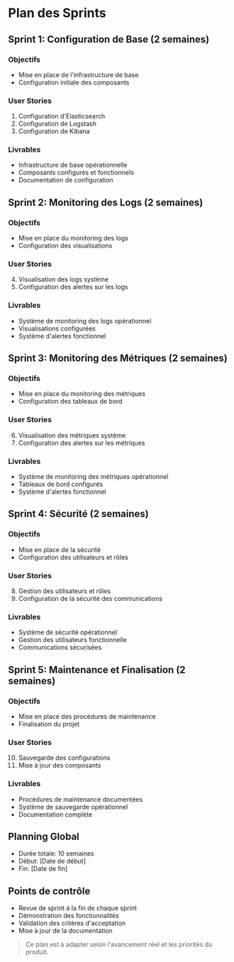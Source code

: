 # Plan des Sprints

## Sprint 1: Configuration de Base (2 semaines)
### Objectifs
- Mise en place de l'infrastructure de base
- Configuration initiale des composants

### User Stories
1. Configuration d'Elasticsearch
2. Configuration de Logstash
3. Configuration de Kibana

### Livrables
- Infrastructure de base opérationnelle
- Composants configurés et fonctionnels
- Documentation de configuration

## Sprint 2: Monitoring des Logs (2 semaines)
### Objectifs
- Mise en place du monitoring des logs
- Configuration des visualisations

### User Stories
4. Visualisation des logs système
5. Configuration des alertes sur les logs

### Livrables
- Système de monitoring des logs opérationnel
- Visualisations configurées
- Système d'alertes fonctionnel

## Sprint 3: Monitoring des Métriques (2 semaines)
### Objectifs
- Mise en place du monitoring des métriques
- Configuration des tableaux de bord

### User Stories
6. Visualisation des métriques système
7. Configuration des alertes sur les métriques

### Livrables
- Système de monitoring des métriques opérationnel
- Tableaux de bord configurés
- Système d'alertes fonctionnel

## Sprint 4: Sécurité (2 semaines)
### Objectifs
- Mise en place de la sécurité
- Configuration des utilisateurs et rôles

### User Stories
8. Gestion des utilisateurs et rôles
9. Configuration de la sécurité des communications

### Livrables
- Système de sécurité opérationnel
- Gestion des utilisateurs fonctionnelle
- Communications sécurisées

## Sprint 5: Maintenance et Finalisation (2 semaines)
### Objectifs
- Mise en place des procédures de maintenance
- Finalisation du projet

### User Stories
10. Sauvegarde des configurations
11. Mise à jour des composants

### Livrables
- Procédures de maintenance documentées
- Système de sauvegarde opérationnel
- Documentation complète

## Planning Global
- Durée totale: 10 semaines
- Début: [Date de début]
- Fin: [Date de fin]

## Points de contrôle
- Revue de sprint à la fin de chaque sprint
- Démonstration des fonctionnalités
- Validation des critères d'acceptation
- Mise à jour de la documentation

> Ce plan est à adapter selon l'avancement réel et les priorités du produit. 